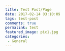 ```yaml
---
title: Test Post/Page
date: 2017-02-14 03:10:09
tags: test-post
comments: true
permalink: test
featured_image: pic1.jpg
categories: 
 - General
---
```



